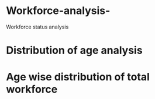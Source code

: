 # Workforce-analysis-
Workforce status analysis 
# Distribution of age analysis 
# Age wise distribution of total workforce

